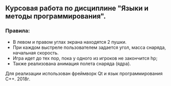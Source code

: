 ## Курсовая работа по дисциплине "Языки и методы программирования".
### Правила:
* В левом и правом углах экрана находятся 2 пушки. 
* При каждом выстреле пользователем задается угол, масса снаряда, начальная скорость.
* Игра идет до тех пор, пока у одного из игроков не закончится hp;
* Также реализована анимация полета снаряда (ядра).

Для реализации использован фреймворк Qt и язык программирования С++. 2018г.
